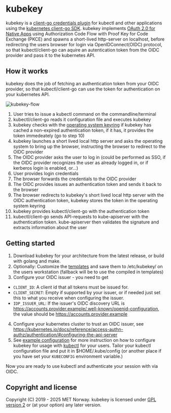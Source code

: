 # kubekey

kubekey is a [client-go credentials
plugin](https://kubernetes.io/docs/reference/access-authn-authz/authentication/#client-go-credential-plugins)
for kubectl and other applications using the [kubernetes client-go SDK](https://github.com/kubernetes/client-go).
kubekey implements [OAuth 2.0 for Native
Apps](https://auth0.com/blog/oauth-2-best-practices-for-native-apps/) using
Authorization Code Flow with Proof Key for Code Exchange (PKCE) and spawns a
short-lived http-server on localhost, before redirecting the users browser
for login via OpenIDConnect(OIDC) protocol, so that kubectl/client-go can
aquire an autentication token from the OIDC provider and pass it to the kubernetes API.

## How it works

kubekey does the job of fetching an authentication token from your OIDC provider, so that kubectl/client-go can use the token for authentication on your kubernetes API.

![kubekey-flow](https://github.com/user-attachments/assets/a79b9464-dc26-4ad9-9472-5a7428cc0c81)

1. User tries to issue a kubectl command on the commandline/terminal
2. kubectl/client-go reads it configuration file and executes kubekey
3. kubekey checks with the [operating system keyring](https://en.wikipedia.org/wiki/GNOME_Keyring) if kubekey has cached a non-expired authentication token, if it has, it provides the token immedeately (go to step 10)
4. kubekey launches a short lived local http server and asks the operating system to bring up the browser, instructing the browser to redirect to the OIDC provider
5. The OIDC provider asks the user to log in (could be performed as SSO, if the OIDC provider recognizes the user as already logged in, or if kerberos login is enabled, or...)
6. User provides login credentials
7. The browser forwards the credentials to the OIDC provider
8. The OIDC provides issues an authentication token and sends it back to the browser
9. The browser redirects to kubekey's short lived local http server with the OIDC authentication token, kubekey stores the token in the operating system keyring
10. kubekey provides kubectl/client-go with the authentication token
11. kubectl/client-go sends API-requests to kube-apiserver with the authentication token. kube-apiserver then validates the signature and extracts information about the user

## Getting started

1. Download kubekey for your architecture from the latest release, or build with golang and make.
2. Optionally: Customize the [templates](templates) and save them to /etc/kubekey/ on the users workstation (fallback will be to use the compiled in templates)
3. Configure your OIDC issuer - you need to get
  * `CLIENT_ID`: A client id that all tokens must be issued for.
  * `CLIENT_SECRET`: Empty if supported by your issuer, or if needed just set this to what you receive when configuring the issuer.
  * `IDP_ISSUER_URL`: If the issuer's OIDC discovery URL is https://accounts.provider.example/.well-known/openid-configuration, the value should be https://accounts.provider.example
4. Configure your kubernetes cluster to trust an OIDC issuer, see https://kubernetes.io/docs/reference/access-authn-authz/authentication/#configuring-the-api-server
5. See [example configuration](./example/.kube/config) for more instruction on how to configure kubekey for usage with [kubectl](https://kubernetes.io/docs/reference/kubectl/quick-reference/#kubectl-context-and-configuration) for your users. Tailor your kubectl configuration file and put it in $HOME/.kube/config (or another place if you have set your `KUBECONFIG` environment variable.)

Now you are ready to use kubectl and authenticate your session with via OIDC.

## Copyright and license

Copyright (C) 2019 - 2025 MET Norway. kubekey is licensed under [GPL version 2](https://github.com/metno/kubekey/blob/master/LICENSE) or (at your option) any later version.
